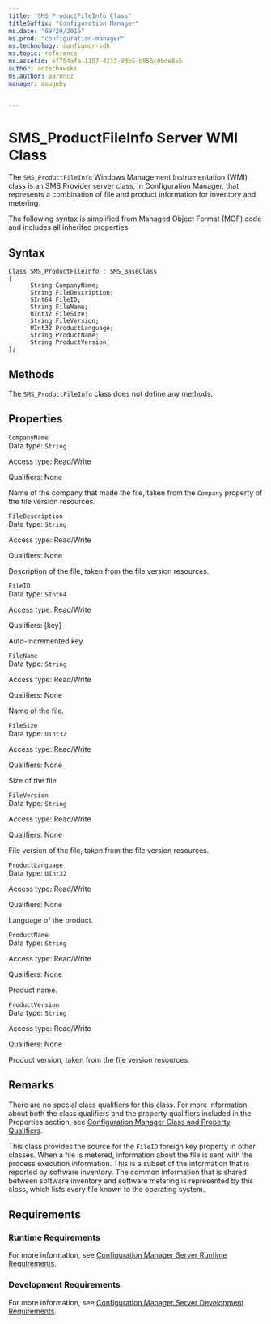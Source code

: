 ```yaml
---
title: "SMS_ProductFileInfo Class"
titleSuffix: "Configuration Manager"
ms.date: "09/20/2016"
ms.prod: "configuration-manager"
ms.technology: configmgr-sdk
ms.topic: reference
ms.assetid: ef754afa-1157-4213-8db5-b855c0bde8a5
author: aczechowski
ms.author: aaroncz
manager: dougeby


---
```

# SMS_ProductFileInfo Server WMI Class
The `SMS_ProductFileInfo` Windows Management Instrumentation (WMI) class is an SMS Provider server class, in Configuration Manager, that represents a combination of file and product information for inventory and metering.  

 The following syntax is simplified from Managed Object Format (MOF) code and includes all inherited properties.  

## Syntax  

```  
Class SMS_ProductFileInfo : SMS_BaseClass  
{  
      String CompanyName;  
      String FileDescription;  
      SInt64 FileID;  
      String FileName;  
      UInt32 FileSize;  
      String FileVersion;  
      UInt32 ProductLanguage;  
      String ProductName;  
      String ProductVersion;  
};  
```  

## Methods  
 The `SMS_ProductFileInfo` class does not define any methods.  

## Properties  
 `CompanyName`  
 Data type: `String`  

 Access type: Read/Write  

 Qualifiers: None  

 Name of the company that made the file, taken from the `Company` property of the file version resources.  

 `FileDescription`  
 Data type: `String`  

 Access type: Read/Write  

 Qualifiers: None  

 Description of the file, taken from the file version resources.  

 `FileID`  
 Data type: `SInt64`  

 Access type: Read/Write  

 Qualifiers: [key]  

 Auto-incremented key.  

 `FileName`  
 Data type: `String`  

 Access type: Read/Write  

 Qualifiers: None  

 Name of the file.  

 `FileSize`  
 Data type: `UInt32`  

 Access type: Read/Write  

 Qualifiers: None  

 Size of the file.  

 `FileVersion`  
 Data type: `String`  

 Access type: Read/Write  

 Qualifiers: None  

 File version of the file, taken from the file version resources.  

 `ProductLanguage`  
 Data type: `UInt32`  

 Access type: Read/Write  

 Qualifiers: None  

 Language of the product.  

 `ProductName`  
 Data type: `String`  

 Access type: Read/Write  

 Qualifiers: None  

 Product name.  

 `ProductVersion`  
 Data type: `String`  

 Access type: Read/Write  

 Qualifiers: None  

 Product version, taken from the file version resources.  

## Remarks  
 There are no special class qualifiers for this class. For more information about both the class qualifiers and the property qualifiers included in the Properties section, see [Configuration Manager Class and Property Qualifiers](../../../develop/reference/misc/class-and-property-qualifiers.md).  

 This class provides the source for the `FileID` foreign key property in other classes. When a file is metered, information about the file is sent with the process execution information. This is a subset of the information that is reported by software inventory. The common information that is shared between software inventory and software metering is represented by this class, which lists every file known to the operating system.  

## Requirements  

### Runtime Requirements  
 For more information, see [Configuration Manager Server Runtime Requirements](../../../develop/core/reqs/server-runtime-requirements.md).  

### Development Requirements  
 For more information, see [Configuration Manager Server Development Requirements](../../../develop/core/reqs/server-development-requirements.md).  
